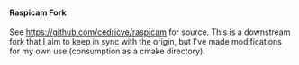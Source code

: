 #### Raspicam Fork
See https://github.com/cedricve/raspicam for source. This is a downstream fork that I aim to keep in
sync with the origin, but I've made modifications for my own use (consumption as a cmake directory).
